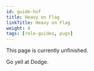 ```yaml
---
id: guide-hof
title: Heavy on Flag
linkTitle: Heavy on Flag
weight: 4
tags: [role-guides, pugs]
---
```


This page is currently unfinished.

Go yell at Dodge.
